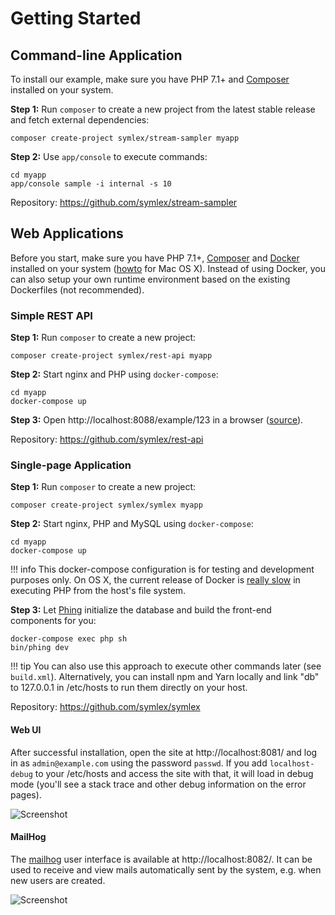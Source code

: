 # Getting Started

## Command-line Application ##

To install our example, make sure you have PHP 7.1+ and [Composer](https://getcomposer.org/) installed on your system.

**Step 1:** Run `composer` to create a new project from the latest stable release and fetch external dependencies:

    composer create-project symlex/stream-sampler myapp

**Step 2:** Use `app/console` to execute commands: 

    cd myapp
    app/console sample -i internal -s 10

Repository: https://github.com/symlex/stream-sampler

## Web Applications ##

Before you start, make sure you have PHP 7.1+, [Composer](https://getcomposer.org/) and [Docker](https://www.docker.com/) installed on your system 
([howto](https://docs.symlex.org/en/latest/osx/) for Mac OS X). 
Instead of using Docker, you can also setup your own runtime environment based on the existing 
Dockerfiles (not recommended).

### Simple REST API ###

**Step 1:** Run `composer` to create a new project:

```
composer create-project symlex/rest-api myapp
```

**Step 2:** Start nginx and PHP using `docker-compose`:

```
cd myapp
docker-compose up
```

**Step 3:** Open http://localhost:8088/example/123 in a browser ([source](https://github.com/symlex/rest-api/blob/master/src/Controller/ExampleController.php)).

Repository: https://github.com/symlex/rest-api

### Single-page Application ###

**Step 1:** Run `composer` to create a new project:

```
composer create-project symlex/symlex myapp
```

**Step 2:** Start nginx, PHP and MySQL using `docker-compose`:

```
cd myapp
docker-compose up
```

!!! info
    This docker-compose configuration is for testing and development purposes only. On OS X, the current release of 
    Docker is [really slow](https://twitter.com/lastzero/status/829191426391027712) in executing PHP from the host's file system.

**Step 3:** Let [Phing](https://www.phing.info/) initialize the database and build the front-end components for you:

```
docker-compose exec php sh
bin/phing dev
```

!!! tip
    You can also use this approach to execute other commands later (see `build.xml`). Alternatively, you can 
    install npm and Yarn locally and link "db" to 127.0.0.1 in /etc/hosts to run them directly on your host.

Repository: https://github.com/symlex/symlex

#### Web UI ####

After successful installation, open the site at http://localhost:8081/ and log in as `admin@example.com` using the 
password `passwd`. If you add `localhost-debug` to your /etc/hosts and access the site with that, it will load in debug
mode (you'll see a stack trace and other debug information on the error pages).

![Screenshot](img/login.jpg)

#### MailHog ####

The [mailhog](https://github.com/ian-kent/MailHog) user interface is available at http://localhost:8082/. It can be used
to receive and view mails automatically sent by the system, e.g. when new users are created.

![Screenshot](img/mailhog.jpg)
